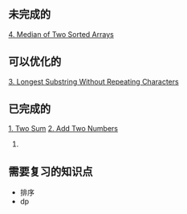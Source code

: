 ## 未完成的
[4. Median of Two Sorted Arrays]()
## 可以优化的
[3. Longest Substring Without Repeating Characters]()
## 已完成的
[1. Two Sum](https://github.com/ooolize/L-LeetCode/edit/master/%E4%B8%A4%E6%95%B0%E4%B9%8B%E5%92%8C.md)
[2. Add Two Numbers]()

1.
## 需要复习的知识点
* 排序
* dp
